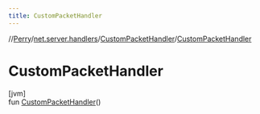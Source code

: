 ```yaml
---
title: CustomPacketHandler
---
```

//[Perry](../../../index.html)/[net.server.handlers](../index.html)/[CustomPacketHandler](index.html)/[CustomPacketHandler](-custom-packet-handler.html)



# CustomPacketHandler



[jvm]\
fun [CustomPacketHandler](-custom-packet-handler.html)()




